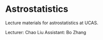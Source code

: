 # Astrostatistics
Lecture materials for astrostatistics at UCAS.

Lecturer: Chao Liu
Assistant: Bo Zhang

